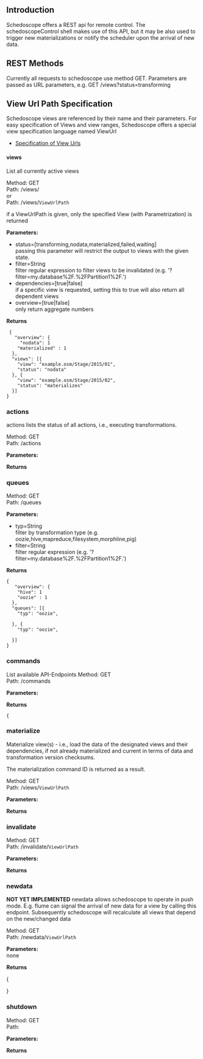 ## Introduction

Schedoscope offers a REST api for remote control. The schedoscopeControl shell makes use of this API, but it may be also used to trigger new materializations or notify the scheduler upon the arrival of new data.



## REST Methods
Currently all requests to schedoscope use method GET. Parameters are passed as URL parameters, e.g.
GET /views?status=transforming

## View Url Path Specification 
Schedoscope views are referenced by their name and their parameters. For easy specification of Views
and view ranges, Schedoscope offers a special view specification language named ViewUrl
* [Specification of View Urls](View-Pattern-Reference)

#### views
List all currently active views  

Method: GET  
Path: /views/  
or  
Path: /views/`ViewUrlPath`  

if a ViewUrlPath is given, only the specified View (with Parametrization) is returned

**Parameters:**  

- status=\[transforming,nodata,materialized,failed,waiting\]  
    passing this parameter will restrict the output to views with the given state.
- filter=String  
    filter regular expression to filter views to be invalidated (e.g. '?filter=my.database%2F.%2FPartition1%2F.')
- dependencies=[true|false]  
    if a specific view is requested, setting this to true will also return all dependent views
- overview=[true|false]  
    only return aggregate numbers  

**Returns**  

     {  
       "overview": {  
         "nodata": 1  
        "materialized" : 1  
      },  
      "views": [{  
        "view": "example.osm/Stage/2015/01",  
        "status": "nodata"  
      }, {  
        "view": "example.osm/Stage/2015/02",  
        "status": "materializes"  
      }]  
    }  




### actions 

actions lists the status of all actions, i.e., executing transformations.


Method: GET  
Path:  /actions


**Parameters:**  

**Returns**  

### queues 
Method: GET  
Path: /queues

**Parameters:**  
- typ=String  
    filter by transformation type (e.g. oozie,hive,mapreduce,filesystem,morphline,pig)
- filter=String  
    filter regular expression (e.g. '?filter=my.database%2F.%2FPartition1%2F.')


**Returns**  


	{  
       "overview": {  
        "hive": 1  
        "oozie" : 1  
      },  
      "queues": [{  
        "typ": "oozie",  
       
      }, {  
        "typ": "oozie",  
 
      }]  
    }  

### commands

List available API-Endpoints 
Method: GET  
Path: /commands

**Parameters:**  

**Returns**  
  
	{
		

### materialize 
Materialize view(s) - i.e., load the data of the designated views and their dependencies, if not already materialized and current in terms of data and transformation version checksums.

The materialization command ID is returned as a result.

Method: GET  
Path: /views/`ViewUrlPath`  


**Parameters:**  

**Returns**  

### invalidate
Method: GET  
Path: /invalidate/`ViewUrlPath`  


**Parameters:**  

**Returns**  


### newdata 
**NOT YET IMPLEMENTED**
newdata allows schedoscope to operate in push mode. E.g. flume can signal the arrival of new data for a view by calling this endpoint. Subsequently schedoscope will recalculate all views that depend on the new/changed data

Method: GET  
Path: /newdata/`ViewUrlPath`


**Parameters:**  
none

**Returns**  

{
  
}

### shutdown 
Method: GET  
Path: 

**Parameters:**  

**Returns**  
